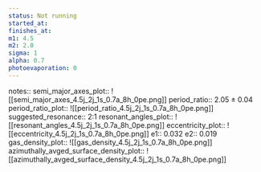 ```yaml
---
status: Not running
started_at:
finishes_at:
m1: 4.5
m2: 2.0
sigma: 1
alpha: 0.7
photoevaporation: 0
---
```


notes::
semi_major_axes_plot:: ![[semi_major_axes_4.5j_2j_1s_0.7a_8h_0pe.png]]
period_ratio:: 2.05 ± 0.04
period_ratio_plot:: ![[period_ratio_4.5j_2j_1s_0.7a_8h_0pe.png]]
suggested_resonance:: 2:1
resonant_angles_plot:: ![[resonant_angles_4.5j_2j_1s_0.7a_8h_0pe.png]]
eccentricity_plot:: ![[eccentricity_4.5j_2j_1s_0.7a_8h_0pe.png]]
e1:: 0.032
e2:: 0.019
gas_density_plot:: ![[gas_density_4.5j_2j_1s_0.7a_8h_0pe.png]]
azimuthally_avged_surface_density_plot:: ![[azimuthally_avged_surface_density_4.5j_2j_1s_0.7a_8h_0pe.png]]
